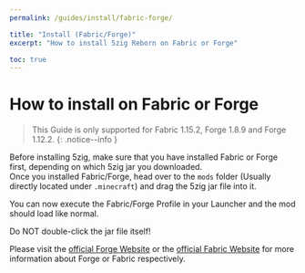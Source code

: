```yaml
---
permalink: /guides/install/fabric-forge/

title: "Install (Fabric/Forge)"
excerpt: "How to install 5zig Reborn on Fabric or Forge"

toc: true
---
```


# How to install on Fabric or Forge
> This Guide is only supported for Fabric 1.15.2, Forge 1.8.9 and Forge 1.12.2.
{: .notice--info }

Before installing 5zig, make sure that you have installed Fabric or Forge first, depending on which 5zig jar you downloaded.  
Once you installed Fabric/Forge, head over to the `mods` folder (Usually directly located under `.minecraft`) and drag the 5zig jar file into it.

You can now execute the Fabric/Forge Profile in your Launcher and the mod should load like normal.

Do NOT double-click the jar file itself!

Please visit the [official Forge Website](https://minecraftforge.net) or the [official Fabric Website](https://fabricmc.net) for more information about Forge or Fabric respectively.